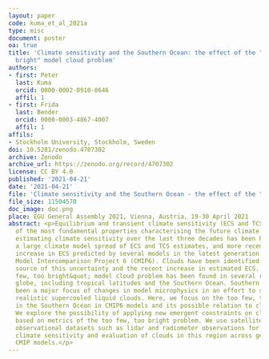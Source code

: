 ```yaml
---
layout: paper
code: kuma_et_al_2021a
type: misc
document: poster
oa: true
title: 'Climate sensitivity and the Southern Ocean: the effect of the "too few, too
  bright" model cloud problem'
authors:
- first: Peter
  last: Kuma
  orcid: 0000-0002-0910-8646
  affil: 1
- first: Frida
  last: Bender
  orcid: 0000-0003-4867-4007
  affil: 1
affils:
- Stockholm University, Stockholm, Sweden
doi: 10.5281/zenodo.4707302
archive: Zenodo
archive_url: https://zenodo.org/record/4707302
license: CC BY 4.0
published: '2021-04-21'
date: '2021-04-21'
file: 'Climate sensitivity and the Southern Ocean - the effect of the "too few, too bright" model cloud problem.pdf'
file_size: 11504570
doc_image: doc.png
place: EGU General Assembly 2021, Vienna, Austria, 19-30 April 2021
abstract: <p>Equilibrium and transient climate sensitivity (ECS and TCS) are some
  of the most fundamental properties characterising the future climate. Progress in
  estimating climate sensitivity over the last three decades has been hampered by
  a large climate model spread of ECS and TCS estimates, and more recently by a large
  increase in ECS predicted by several models in the latest generation of the Climate
  Model Intercomparison Project 6 (CMIP6). Clouds have been identified as the major
  source of this uncertainty and the recent increase in estimated ECS. A &quot;too
  few, too bright&quot; model cloud problem has been found in several regions of the
  globe, including tropical latitudes and the Southern Ocean. Southern Ocean has also
  been a major focus of changes in model microphysics in an effort to simulate more
  realistic supercooled liquid clouds. Here, we focus on the too few, too bright problem
  in the Southern Ocean in CMIP6 models and its possible relation to climate sensitivity.
  We explore the possibility of applying new emergent constraints on climate sensitivity
  based on metrics of the too few, too bright problem. We use satellite and and ship-based
  observational datasets such as lidar and radiometer observations for constraining
  climate sensitivity and evaluation of clouds in this region across generations of
  CMIP models.</p>
---
```


